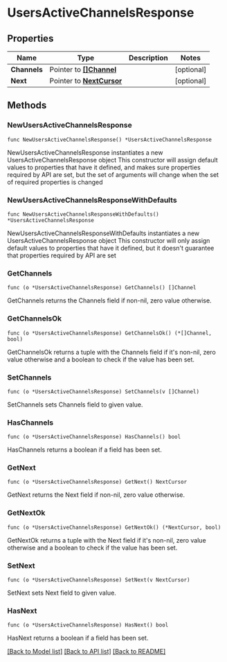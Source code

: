 # UsersActiveChannelsResponse

## Properties

Name | Type | Description | Notes
------------ | ------------- | ------------- | -------------
**Channels** | Pointer to [**[]Channel**](Channel.md) |  | [optional] 
**Next** | Pointer to [**NextCursor**](NextCursor.md) |  | [optional] 

## Methods

### NewUsersActiveChannelsResponse

`func NewUsersActiveChannelsResponse() *UsersActiveChannelsResponse`

NewUsersActiveChannelsResponse instantiates a new UsersActiveChannelsResponse object
This constructor will assign default values to properties that have it defined,
and makes sure properties required by API are set, but the set of arguments
will change when the set of required properties is changed

### NewUsersActiveChannelsResponseWithDefaults

`func NewUsersActiveChannelsResponseWithDefaults() *UsersActiveChannelsResponse`

NewUsersActiveChannelsResponseWithDefaults instantiates a new UsersActiveChannelsResponse object
This constructor will only assign default values to properties that have it defined,
but it doesn't guarantee that properties required by API are set

### GetChannels

`func (o *UsersActiveChannelsResponse) GetChannels() []Channel`

GetChannels returns the Channels field if non-nil, zero value otherwise.

### GetChannelsOk

`func (o *UsersActiveChannelsResponse) GetChannelsOk() (*[]Channel, bool)`

GetChannelsOk returns a tuple with the Channels field if it's non-nil, zero value otherwise
and a boolean to check if the value has been set.

### SetChannels

`func (o *UsersActiveChannelsResponse) SetChannels(v []Channel)`

SetChannels sets Channels field to given value.

### HasChannels

`func (o *UsersActiveChannelsResponse) HasChannels() bool`

HasChannels returns a boolean if a field has been set.

### GetNext

`func (o *UsersActiveChannelsResponse) GetNext() NextCursor`

GetNext returns the Next field if non-nil, zero value otherwise.

### GetNextOk

`func (o *UsersActiveChannelsResponse) GetNextOk() (*NextCursor, bool)`

GetNextOk returns a tuple with the Next field if it's non-nil, zero value otherwise
and a boolean to check if the value has been set.

### SetNext

`func (o *UsersActiveChannelsResponse) SetNext(v NextCursor)`

SetNext sets Next field to given value.

### HasNext

`func (o *UsersActiveChannelsResponse) HasNext() bool`

HasNext returns a boolean if a field has been set.


[[Back to Model list]](../README.md#documentation-for-models) [[Back to API list]](../README.md#documentation-for-api-endpoints) [[Back to README]](../README.md)


